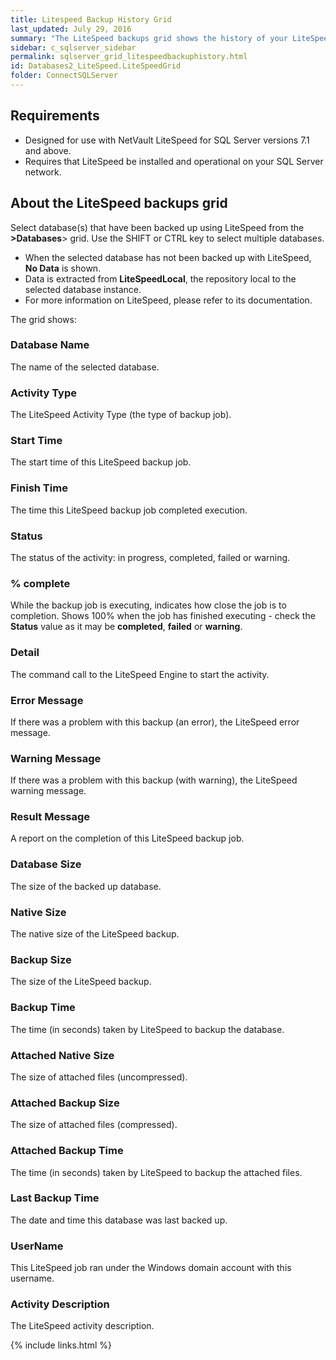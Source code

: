```yaml
---
title: Litespeed Backup History Grid
last_updated: July 29, 2016
summary: "The LiteSpeed backups grid shows the history of your LiteSpeed backups."
sidebar: c_sqlserver_sidebar
permalink: sqlserver_grid_litespeedbackuphistory.html
id: Databases2_LiteSpeed.LiteSpeedGrid
folder: ConnectSQLServer
---
```


## Requirements

* Designed for use with NetVault LiteSpeed for SQL Server versions 7.1 and above.
* Requires that LiteSpeed be installed and operational on your SQL Server network.


## About the LiteSpeed backups grid

Select database(s) that have been backed up using LiteSpeed from the **>Databases**> grid. Use the SHIFT or CTRL key to select multiple databases.

<note type="note"></note>
* When the selected database has not been backed up with LiteSpeed, **No Data** is shown.
* Data is extracted from **LiteSpeedLocal**, the repository local to the selected database instance.
* For more information on LiteSpeed, please refer to its documentation.


The grid shows:

### Database Name

The name of the selected database.

### Activity Type

The LiteSpeed Activity Type (the type of backup job).

### Start Time

The start time of this LiteSpeed backup job.

### Finish Time

The time this LiteSpeed backup job completed execution.

### Status

The status of the activity: in progress, completed, failed or warning.

### % complete

While the backup job is executing, indicates how close the job is to completion. Shows 100% when the job has finished executing - check the **Status** value as it may be **completed**, **failed** or **warning**.

### Detail

The command call to the LiteSpeed Engine to start the activity.

### Error Message

If there was a problem with this backup (an error), the LiteSpeed error message.

### Warning Message

If there was a problem with this backup (with warning), the LiteSpeed warning message.

### Result Message

A report on the completion of this LiteSpeed backup job.

### Database Size

The size of the backed up database.

### Native Size

The native size of the LiteSpeed backup.

### Backup Size

The size of the LiteSpeed backup.

### Backup Time

The time (in seconds) taken by LiteSpeed to backup the database.

### Attached Native Size

The size of attached files (uncompressed).

### Attached Backup Size

The size of attached files (compressed).

### Attached Backup Time

The time (in seconds) taken by LiteSpeed to backup the attached files.

### Last Backup Time

The date and time this database was last backed up.

### UserName

This LiteSpeed job ran under the Windows domain account with this username.

### Activity Description

The LiteSpeed activity description.



{% include links.html %}
